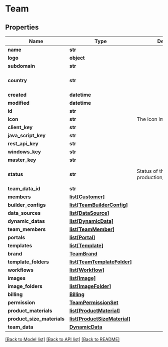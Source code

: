 # Team

## Properties
Name | Type | Description | Notes
------------ | ------------- | ------------- | -------------
**name** | **str** |  | 
**logo** | **object** |  | [optional] 
**subdomain** | **str** |  | [optional] 
**country** | **str** |  | [optional] [default to 'Ireland']
**created** | **datetime** |  | [optional] 
**modified** | **datetime** |  | [optional] 
**id** | **str** |  | 
**icon** | **str** | The icon image url | [optional] 
**client_key** | **str** |  | [optional] 
**java_script_key** | **str** |  | [optional] 
**rest_api_key** | **str** |  | [optional] 
**windows_key** | **str** |  | [optional] 
**master_key** | **str** |  | [optional] 
**status** | **str** | Status of the application, production/sandbox/disabled | [optional] [default to 'sandbox']
**team_data_id** | **str** |  | [optional] 
**members** | [**list[Customer]**](Customer.md) |  | [optional] 
**builder_configs** | [**list[TeamBuilderConfig]**](TeamBuilderConfig.md) |  | [optional] 
**data_sources** | [**list[DataSource]**](DataSource.md) |  | [optional] 
**dynamic_datas** | [**list[DynamicData]**](DynamicData.md) |  | [optional] 
**team_members** | [**list[TeamMember]**](TeamMember.md) |  | [optional] 
**portals** | [**list[Portal]**](Portal.md) |  | [optional] 
**templates** | [**list[Template]**](Template.md) |  | [optional] 
**brand** | [**TeamBrand**](TeamBrand.md) |  | [optional] 
**template_folders** | [**list[TeamTemplateFolder]**](TeamTemplateFolder.md) |  | [optional] 
**workflows** | [**list[Workflow]**](Workflow.md) |  | [optional] 
**images** | [**list[Image]**](Image.md) |  | [optional] 
**image_folders** | [**list[ImageFolder]**](ImageFolder.md) |  | [optional] 
**billing** | [**Billing**](Billing.md) |  | [optional] 
**permission** | [**TeamPermissionSet**](TeamPermissionSet.md) |  | [optional] 
**product_materials** | [**list[ProductMaterial]**](ProductMaterial.md) |  | [optional] 
**product_size_materials** | [**list[ProductSizeMaterial]**](ProductSizeMaterial.md) |  | [optional] 
**team_data** | [**DynamicData**](DynamicData.md) |  | [optional] 

[[Back to Model list]](../README.md#documentation-for-models) [[Back to API list]](../README.md#documentation-for-api-endpoints) [[Back to README]](../README.md)


